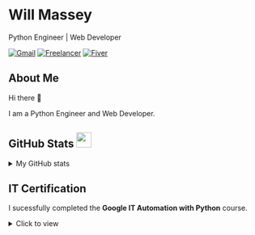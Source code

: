 # Will Massey
Python Engineer | Web Developer

[![Gmail](https://img.shields.io/badge/Gmail-black?&logo=gmail&logoColor=white&labelColor=red&style=for-the-badge)](mailto:wmassey776@gmail.com)
[![Freelancer](https://img.shields.io/badge/Freelancer-black?&logo=freelancer&logoColor=white&labelColor=blue&style=for-the-badge)](https://www.freelancer.com/u/massey776)
[![Fiver](https://img.shields.io/badge/Fiverr-black?&logo=fiverr&logoColor=white&labelColor=green&style=for-the-badge)](https://www.fiverr.com/massey776)


## About Me

Hi there 👋 

I am a Python Engineer and Web Developer. 

## GitHub Stats  <img src="https://media.giphy.com/media/iY8CRBdQXODJSCERIr/giphy.gif" width="30px" height="30px">

<details>

<summary>My GitHub stats</summary>

<div align="center">

[![Massey's GitHub stats](https://github-readme-stats.vercel.app/api?username=wmassey776&count_private=true&title_color=7A7ADB&amp;icon_color=2234AE&amp;text_color=D3D3D3&amp;bg_color=0,000000,130F40&show_icons=true)](https://github.com/wmassey776) 
[![GitHub Streak](https://github-readme-streak-stats.herokuapp.com/?user=wmassey776&theme=tokyonight)](https://github.com/seraph776)
[![Seraph776's github activity graph](https://activity-graph.herokuapp.com/graph?username=wmassey776&theme=redical)](https://github.com/seraph776)

</div>

</details>


## IT Certification
I sucessfully completed the **Google IT Automation with Python** course.

<details> 
 
<summary>Click to view</summary>
 
 
[![image](https://user-images.githubusercontent.com/82993915/195964723-3f5d003c-bf76-47da-b5a6-83a299055c14.png)](https://www.coursera.org/account/accomplishments/verify/PDH77DM8CPJ5)
 
</details> 

<!--

---

## GitHub Stats & Top Languages

[![Seraph's GitHub stats](https://github-readme-stats.vercel.app/api?username=wmassey776&count_private=true&title_color=fff&icon_color=6a9fb5&text_color=9f9f9f&bg_color=151515&show_icons=true)](#) [![Top Langs](https://github-readme-stats.vercel.app/api/top-langs/?username=wmassey776&exclude_repo=wmassey776.github.io&langs_count=10&layout=compact&&title_color=fff&icon_color=6a9fb5&text_color=9f9f9f&bg_color=151515)](#)


<!-- 
[![Coderwall](https://img.shields.io/badge/-blue?label=Coderwall&logo=coderwall&logoColor=white)](https://coderwall.com/seraph776) 
[![CodersRank](https://img.shields.io/badge/-blue?label=Coders%20Rank&logo=codersrank&logoColor=white)](https://profile.codersrank.io/user/seraph776)
[![CodeProject](https://img.shields.io/badge/-blue?label=Code%20Project&logo=codeproject&logoColor=white)](https://www.codeproject.com/Members/seraph776) 
[![LinkedIn](https://img.shields.io/badge/-blue?label=LinkedIn&logo=linkedin&logoColor=white)](https://www.linkedin.com/in/wmassey776/)

[![Resume](https://img.shields.io/badge/Resume-blue?logo=docusign&logoColor=white)](https://github.com/seraph776/seraph776/raw/main/resources/resume.pdf) 

## Languages and Technology 
[![Python](https://img.shields.io/badge/-blue?&labelColor=black&label=Pythons&logo=Python&logoColor=white)](#)
[![CPP](https://img.shields.io/badge/-blue?&labelColor=black&label=CPP&logo=cplusplus&logoColor=white)](#)
[![PHP](https://img.shields.io/badge/--blue?&labelColor=black&label=PHP&logo=PHP&logoColor=white)](#)
[![JavaScript](https://img.shields.io/badge/-blue?&labelColor=black&label=JavaScript&logo=JavaScript&logoColor=white)](#)
[![Git](https://img.shields.io/badge/-blue?&labelColor=black&label=Git&logo=git&logoColor=white)](#)
[![HTML5](https://img.shields.io/badge/-blue?&labelColor=black&label=HTML5&logo=HTML5&logoColor=white)](#)
[![CSS3](https://img.shields.io/badge/--blue?&labelColor=black&label=CSS3&logo=CSS3&logoColor=white)](#)
[![SQL](https://img.shields.io/badge/-blue?&labelColor=black&label=MySQL&logo=MySQL&logoColor=white)](#)

## Social Media 
[![Chess](https://img.shields.io/badge/-blue?&labelColor=black&label=Chess.com&logo=lichess&logoColor=white)](https://www.chess.com/member/seraph776) 
[![Geek4Geeks](https://img.shields.io/badge/-blue?&labelColor=black&label=G4G&logo=geeksforgeeks&logoColor=white)](https://auth.geeksforgeeks.org/user/seraph776/profile)
[![CodeChef](https://img.shields.io/badge/--blue?&labelColor=black&label=CodeChef&logo=codechef&logoColor=white)](https://www.codechef.com/users/seraph776)




## Gaming & Social Media


[![Codewars](https://img.shields.io/badge/-blue?&labelColor=black&label=Codewars&logo=codewars&logoColor=white)](https://www.codewars.com/users/seraph776)
[![Hackerrank](https://img.shields.io/badge/-blue?&labelColor=black&label=HackerRank&logo=hackerrank&logoColor=white)](https://www.hackerrank.com/seraph776)
[![Chess](https://img.shields.io/badge/-blue?&labelColor=black&label=Chess.com&logo=lichess&logoColor=white)](https://www.chess.com/member/seraph776) 
[![Reddit](https://img.shields.io/badge/-blue?&labelColor=black&label=Reddit&logo=reddit&logoColor=white)](https://www.reddit.com/user/seraph776)
[![Discord](https://img.shields.io/badge/-blue?&labelColor=black&label=Discord&logo=discord&logoColor=white)](https://discordapp.com/users/766170036364247073) 
[![StackOverflow](https://img.shields.io/badge/-blue?&labelColor=black&label=Sack%20OverFlow&logo=stackoverflow&logoColor=white)](https://stackoverflow.com/users/14462728/seraph776) 
[![Codecademy](https://img.shields.io/badge/-blue?&labelColor=black&label=Codecademy&logo=codecademy&logoColor=white)](https://www.codecademy.com/profiles/Seraph776)
-->











<!--
**wmassey776/wmassey776** is a ✨ _special_ ✨ repository because its `README.md` (this file) appears on your GitHub profile.

Here are some ideas to get you started:

- 🔭 I’m currently working on ...
- 🌱 I’m currently learning ...
- 👯 I’m looking to collaborate on ...
- 🤔 I’m looking for help with ...
- 💬 Ask me about ...
- 📫 How to reach me: ...
- 😄 Pronouns: ...
- ⚡ Fun fact: ...
-->



